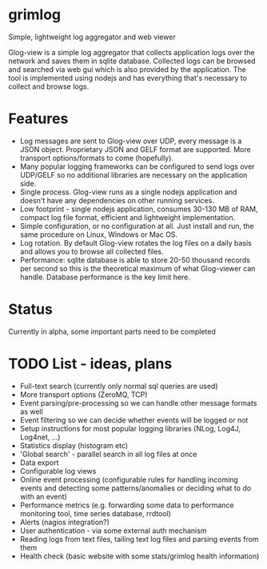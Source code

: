 # grimlog
Simple, lightweight log aggregator and web viewer

Glog-view is a simple log aggregator that collects application logs over the network and saves them in sqlite database. Collected logs 
can be browsed and searched via web gui which is also provided by the application. The tool is implemented using nodejs and has everything
that's necessary to collect and browse logs.

# Features
  * Log messages are sent to Glog-view over UDP, every message is a JSON object. Proprietary JSON and GELF format are supported. More transport options/formats to come (hopefully).
  * Many popular logging frameworks can be configured to send logs over UDP/GELF so no additional libraries are necessary on the application side.
  * Single process. Glog-view runs as a single nodejs application and doesn't have any dependencies on other running services. 
  * Low footprint - single nodejs application, consumes 30-130 MB of RAM, compact log file format, efficient and lightweight implementation.  
  * Simple configuration, or no configuration at all. Just install and run, the same procedure on Linux, Windows or Mac OS. 
  * Log rotation. By default Glog-view rotates the log files on a daily basis and allows you to browse all collected files.
  * Performance: sqlite database is able to store 20-50 thousand records per second so this is the theoretical maximum of what Glog-viewer can handle.
    Database performance is the key limit here.

# Status
Currently in alpha, some important parts need to be completed

# TODO List - ideas, plans    
  * Full-text search (currently only normal sql queries are used) 
  * More transport options (ZeroMQ, TCP)
  * Event parsing/pre-processing so we can handle other message formats as well
  * Event filtering so we can decide whether events will be logged or not
  * Setup instructions for most popular logging libraries (NLog, Log4J, Log4net, ...)
  * Statistics display (histogram etc)
  * 'Global search' - parallel search in all log files at once
  * Data export
  * Configurable log views
  * Online event processing (configurable rules for handling incoming events and detecting some patterns/anomalies or deciding what to do with an event)
  * Performance metrics (e.g. forwarding some data to performance monitoring tool, time series database, rrdtool)
  * Alerts (nagios integration?)
  * User authentication - via some external auth mechanism
  * Reading logs from text files, tailing text log files and parsing events from them
  * Health check (basic website with some stats/grimlog health information)
 
  
  
